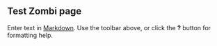 ## Test Zombi page

Enter text in [Markdown](http://daringfireball.net/projects/markdown/). Use the toolbar above, or click the **?** button for formatting help.
